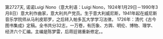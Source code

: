 第2727天, 诺诺Luigi Nono（意大利语：Luigi Nono，1924年1月29日－1990年3月8日）意大利作曲家，意大利共产党员。生于意大利威尼斯，1941年起在威尼斯音乐学院师从马利皮耶罗，之后转入帕多瓦大学学习法律。
1726年：清代《古今图书集成》定稿。全书共分32志，一万卷，有历象、方舆、明伦、博物、理学、经济六个汇编。主编是陈梦雷，后蒋廷锡重新修定。。